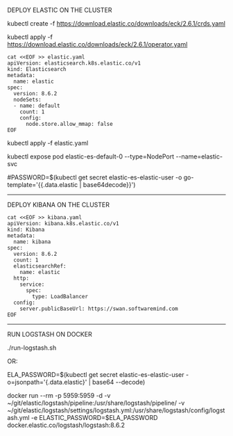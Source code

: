 DEPLOY ELASTIC ON THE CLUSTER

kubectl create -f https://download.elastic.co/downloads/eck/2.6.1/crds.yaml

kubectl apply -f https://download.elastic.co/downloads/eck/2.6.1/operator.yaml

```
cat <<EOF >> elastic.yaml
apiVersion: elasticsearch.k8s.elastic.co/v1
kind: Elasticsearch
metadata:
  name: elastic
spec:
  version: 8.6.2
  nodeSets:
  - name: default
    count: 1
    config:
      node.store.allow_mmap: false
EOF
```

kubectl apply -f elastic.yaml

kubectl expose pod elastic-es-default-0 --type=NodePort --name=elastic-svc

#PASSWORD=$(kubectl get secret elastic-es-elastic-user -o go-template='{{.data.elastic | base64decode}}')


------------------------------------------------------
DEPLOY KIBANA ON THE CLUSTER

```
cat <<EOF >> kibana.yaml
apiVersion: kibana.k8s.elastic.co/v1
kind: Kibana
metadata:
  name: kibana
spec:
  version: 8.6.2
  count: 1
  elasticsearchRef:
    name: elastic
  http:
    service:
      spec:
        type: LoadBalancer
  config:
    server.publicBaseUrl: https://swan.softwaremind.com
EOF
```

------------------------------------------------------
RUN LOGSTASH ON DOCKER

./run-logstash.sh


OR:

ELA_PASSWORD=$(kubectl get secret elastic-es-elastic-user -o=jsonpath='{.data.elastic}' | base64 --decode)

docker run  --rm -p 5959:5959 -d -v ~/git/elastic/logstash/pipeline:/usr/share/logstash/pipeline/  -v ~/git/elastic/logstash/settings/logstash.yml:/usr/share/logstash/config/logstash.yml -e ELASTIC_PASSWORD=$ELA_PASSWORD docker.elastic.co/logstash/logstash:8.6.2
